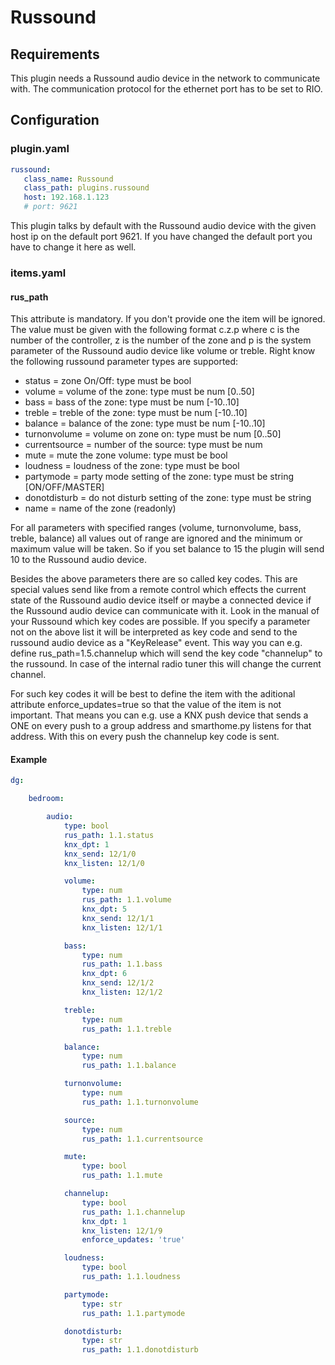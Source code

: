 # Russound

## Requirements

This plugin needs a Russound audio device in the network to communicate with. The communication protocol for the ethernet port has to be set to RIO.

## Configuration

### plugin.yaml

```yaml
russound:
   class_name: Russound
   class_path: plugins.russound
   host: 192.168.1.123
   # port: 9621
```

This plugin talks by default with the Russound audio device with the given host ip on the default port 9621. If you have changed the default port you have to change it here as well.

### items.yaml


#### rus_path

This attribute is mandatory. If you don't provide one the item will be ignored.
The value must be given with the following format c.z.p where c is the number of the controller, z is the number of the zone and p is the system parameter of the Russound audio device like volume or treble.
Right know the following russound parameter types are supported:

* status = zone On/Off: type must be bool
* volume = volume of the zone: type must be num [0..50]
* bass = bass of the zone: type must be num [-10..10]
* treble = treble of the zone: type must be num [-10..10]
* balance = balance of the zone: type must be num [-10..10]
* turnonvolume = volume on zone on: type must be num [0..50]
* currentsource = number of the source: type must be num
* mute = mute the zone volume: type must be bool
* loudness = loudness of the zone: type must be bool
* partymode = party mode setting of the zone: type must be string [ON/OFF/MASTER]
* donotdisturb = do not disturb setting of the zone: type must be string
* name = name of the zone (readonly)

For all parameters with specified ranges (volume, turnonvolume, bass, treble, balance) all values out of range are ignored and the minimum or maximum value will be taken. So if you set balance to 15 the plugin will send 10 to the Russound audio device.

Besides the above parameters there are so called key codes. This are special values send like from a remote control which effects the current state of the Russound audio device itself or maybe a connected device if the Russound audio device can communicate with it. Look in the manual of your Russound which key codes are possible. If you specify a parameter not on the above list it will be interpreted as key code and send to the russound audio device as a "KeyRelease" event. This way you can e.g. define rus_path=1.5.channelup which will send the key code "channelup" to the russound. In case of the internal radio tuner this will change the current channel.

For such key codes it will be best to define the item with the aditional attribute enforce_updates=true so that the value of the item is not important. That means you can e.g. use a KNX push device that sends a ONE on every push to a group address and smarthome.py listens for that address. With this on every push the channelup key code is sent.

#### Example

```yaml
dg:

    bedroom:

        audio:
            type: bool
            rus_path: 1.1.status
            knx_dpt: 1
            knx_send: 12/1/0
            knx_listen: 12/1/0

            volume:
                type: num
                rus_path: 1.1.volume
                knx_dpt: 5
                knx_send: 12/1/1
                knx_listen: 12/1/1

            bass:
                type: num
                rus_path: 1.1.bass
                knx_dpt: 6
                knx_send: 12/1/2
                knx_listen: 12/1/2

            treble:
                type: num
                rus_path: 1.1.treble

            balance:
                type: num
                rus_path: 1.1.balance

            turnonvolume:
                type: num
                rus_path: 1.1.turnonvolume

            source:
                type: num
                rus_path: 1.1.currentsource

            mute:
                type: bool
                rus_path: 1.1.mute

            channelup:
                type: bool
                rus_path: 1.1.channelup
                knx_dpt: 1
                knx_listen: 12/1/9
                enforce_updates: 'true'

            loudness:
                type: bool
                rus_path: 1.1.loudness

            partymode:
                type: str
                rus_path: 1.1.partymode

            donotdisturb:
                type: str
                rus_path: 1.1.donotdisturb
```
